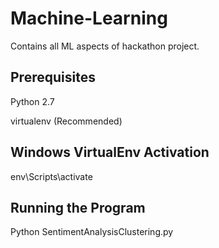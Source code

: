 # Machine-Learning
Contains all ML aspects of hackathon project.

## Prerequisites
Python 2.7

virtualenv (Recommended)

## Windows VirtualEnv Activation
env\Scripts\activate

## Running the Program
Python SentimentAnalysisClustering.py